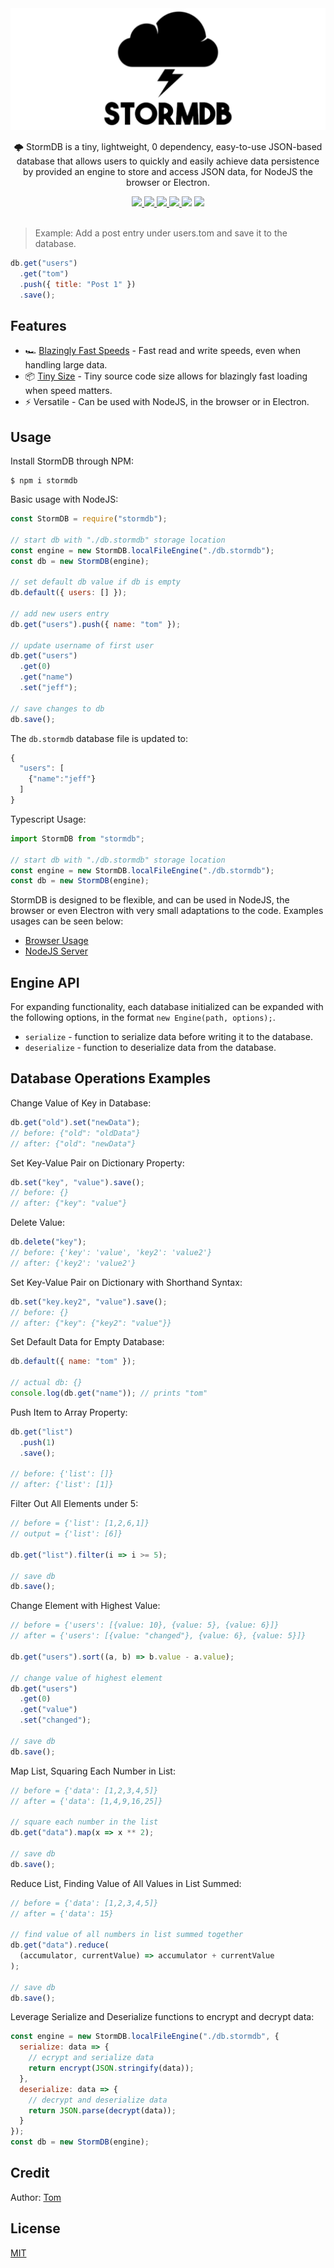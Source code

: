 <div align="center">
  <img src="./docs/logo.png" alt="StormDB logo">

  <p>🌩️ StormDB is a tiny, lightweight, 0 dependency, easy-to-use JSON-based database that allows users to quickly and easily achieve data persistence by provided an engine to store and access JSON data, for NodeJS the browser or Electron.</p>

  <a href="https://travis-ci.org/TomPrograms/stormdb">
    <img src="https://travis-ci.org/TomPrograms/stormdb.svg?branch=master">
  </a>
  <a href="https://coveralls.io/github/TomPrograms/stormdb">
    <img src="https://coveralls.io/repos/github/TomPrograms/stormdb/badge.svg?branch=master&service=github">
  </a>
  <a href="https://npmjs.com/package/stormdb">
    <img src="https://img.shields.io/npm/v/stormdb?color=green">
  </a>
  <a href="https://bundlephobia.com/result?p=stormdb">
    <img src="https://img.shields.io/bundlephobia/minzip/stormdb?color=green">
  </a>
  <img src="https://img.shields.io/badge/dependencies-0-brightgreen?color=blue">
  <a href="./LICENSE">
    <img src="https://img.shields.io/badge/license-MIT-blue">
  </a>
</div>

<br>

> Example: Add a post entry under users.tom and save it to the database.

```js
db.get("users")
  .get("tom")
  .push({ title: "Post 1" })
  .save();
```

## Features

- 🏎️ [Blazingly Fast Speeds](./docs/speed.md) - Fast read and write speeds, even when handling large data.
- 📦 [Tiny Size](https://bundlephobia.com/result?p=stormdb) - Tiny source code size allows for blazingly fast loading when speed matters.
- ⚡️ Versatile - Can be used with NodeJS, in the browser or in Electron.

## Usage

Install StormDB through NPM:

```
$ npm i stormdb
```

Basic usage with NodeJS:

```js
const StormDB = require("stormdb");

// start db with "./db.stormdb" storage location
const engine = new StormDB.localFileEngine("./db.stormdb");
const db = new StormDB(engine);

// set default db value if db is empty
db.default({ users: [] });

// add new users entry
db.get("users").push({ name: "tom" });

// update username of first user
db.get("users")
  .get(0)
  .get("name")
  .set("jeff");

// save changes to db
db.save();
```

The `db.stormdb` database file is updated to:

```js
{
  "users": [
    {"name":"jeff"}
  ]
}
```

Typescript Usage:

```ts
import StormDB from "stormdb";

// start db with "./db.stormdb" storage location
const engine = new StormDB.localFileEngine("./db.stormdb");
const db = new StormDB(engine);
```

StormDB is designed to be flexible, and can be used in NodeJS, the browser or even Electron with very small adaptations to the code. Examples usages can be seen below:

- [Browser Usage](./examples/browser.md)
- [NodeJS Server](./examples/node.md)

## Engine API

For expanding functionality, each database initialized can be expanded with the following options, in the format `new Engine(path, options);`.

- `serialize` - function to serialize data before writing it to the database.
- `deserialize` - function to deserialize data from the database.

## Database Operations Examples

Change Value of Key in Database:

```js
db.get("old").set("newData");
// before: {"old": "oldData"}
// after: {"old": "newData"}
```

Set Key-Value Pair on Dictionary Property:

```js
db.set("key", "value").save();
// before: {}
// after: {"key": "value"}
```

Delete Value:

```js
db.delete("key");
// before: {'key': 'value', 'key2': 'value2'}
// after: {'key2': 'value2'}
```

Set Key-Value Pair on Dictionary with Shorthand Syntax:

```js
db.set("key.key2", "value").save();
// before: {}
// after: {"key": {"key2": "value"}}
```

Set Default Data for Empty Database:

```js
db.default({ name: "tom" });

// actual db: {}
console.log(db.get("name")); // prints "tom"
```

Push Item to Array Property:

```js
db.get("list")
  .push(1)
  .save();

// before: {'list': []}
// after: {'list': [1]}
```

Filter Out All Elements under 5:

```js
// before = {'list': [1,2,6,1]}
// output = {'list': [6]}

db.get("list").filter(i => i >= 5);

// save db
db.save();
```

Change Element with Highest Value:

```js
// before = {'users': [{value: 10}, {value: 5}, {value: 6}]}
// after = {'users': [{value: "changed"}, {value: 6}, {value: 5}]}

db.get("users").sort((a, b) => b.value - a.value);

// change value of highest element
db.get("users")
  .get(0)
  .get("value")
  .set("changed");

// save db
db.save();
```

Map List, Squaring Each Number in List:

```js
// before = {'data': [1,2,3,4,5]}
// after = {'data': [1,4,9,16,25]}

// square each number in the list
db.get("data").map(x => x ** 2);

// save db
db.save();
```

Reduce List, Finding Value of All Values in List Summed:

```js
// before = {'data': [1,2,3,4,5]}
// after = {'data': 15}

// find value of all numbers in list summed together
db.get("data").reduce(
  (accumulator, currentValue) => accumulator + currentValue
);

// save db
db.save();
```

Leverage Serialize and Deserialize functions to encrypt and decrypt data:

```js
const engine = new StormDB.localFileEngine("./db.stormdb", {
  serialize: data => {
    // ecrypt and serialize data
    return encrypt(JSON.stringify(data));
  },
  deserialize: data => {
    // decrypt and deserialize data
    return JSON.parse(decrypt(data));
  }
});
const db = new StormDB(engine);
```

## Credit

Author: [Tom](https://github.com/TomPrograms)

## License

[MIT](LICENSE)
